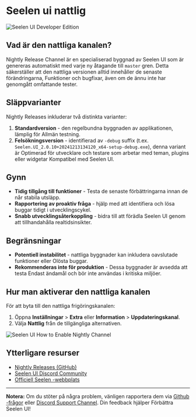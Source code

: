 # Seelen ui nattlig

![Seelen UI Developer Edition](https://github.com/user-attachments/assets/76634b49-7b09-4ef2-9643-e93542309f5d)

## Vad är den nattliga kanalen?

Nightly Release Channel är en specialiserad byggnad av Seelen UI som är
genereras automatiskt med varje ny åtagande till `master` gren. Detta
säkerställer att den nattliga versionen alltid innehåller de senaste
förändringarna, Funktioner och bugfixar, även om de ännu inte har genomgått
omfattande tester.

## Släppvarianter

Nightly Releases inkluderar två distinkta varianter:

1. **Standardversion** - den regelbundna byggnaden av applikationen, lämplig för
   Allmän testning.
2. **Felsökningsversion** - identifierad av `-debug` suffix (t.ex.
   `Seelen.UI_2.0.10+20241213134120_x64-setup-debug.exe`), denna variant är
   Optimerad för utvecklare och testare som arbetar med teman, plugins eller
   widgetar Kompatibel med Seelen UI.

## Gynn

- **Tidig tillgång till funktioner** - Testa de senaste förbättringarna innan de
  når stabila utsläpp.
- **Rapportering av proaktiv fråga** - hjälp med att identifiera och lösa buggar
  tidigt i utvecklingscykel.
- **Snabb utvecklingsåterkoppling** - bidra till att förädla Seelen UI genom att
  tillhandahålla realtidsinsikter.

## Begränsningar

- **Potentiell instabilitet** - nattliga byggnader kan inkludera oavslutade
  funktioner eller Olösta buggar.
- **Rekommenderas inte för produktion** - Dessa byggnader är avsedda att testa
  Endast ändamål och bör inte användas i kritiska miljöer.

## Hur man aktiverar den nattliga kanalen

För att byta till den nattliga frigöringskanalen:

1. Öppna **Inställningar** > **Extra** eller **Information** >
   **Uppdateringskanal**.
2. Välja **Nattlig** från de tillgängliga alternativen.

![Seelen UI How to Enable Nightly Channel](https://github.com/user-attachments/assets/ae88aeac-98cc-4424-a9e7-fb59740b694e)

## Ytterligare resurser

- [Nightly Releases (GitHub)](https://github.com/eythaann/Seelen-UI/releases/tag/nightly)
- [Seelen UI Discord Community](https://discord.gg/ABfASx5ZAJ)
- [Officiell Seelen -webbplats](https://seelen.io)

---

**Notera:** Om du stöter på några problem, vänligen rapportera dem via
[Github -frågor](https://github.com/eythaann/Seelen-UI/issues) eller
[Discord Support Channel](https://discord.gg/ABfASx5ZAJ). Din feedback hjälper
Förbättra Seelen UI!
